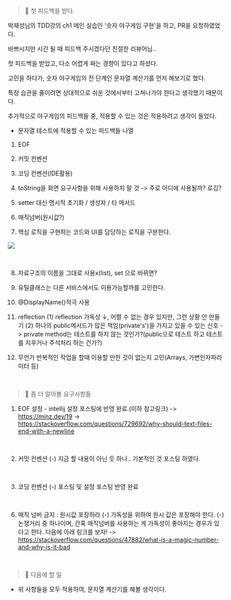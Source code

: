 > 🚀 첫 피드백을 받다.

박재성님의 TDD강의 ch1 메인 실습인 '숫자 야구게임 구현'을 하고, PR을 요청하였었다.

바쁘시지만 시간 될 때 피드백 주시겠다던 친절한 리뷰어님..

첫 피드백을 받았고, 다소 어렵게 짜는 경향이 있다고 하셨다.

고민을 하다가, 숫자 야구게임의 전 단계인 문자열 계산기를 먼저 해보기로 했다.

특정 습관을 줄이려면 상대적으로 쉬운 것에서부터 고쳐나가야 한다고 생각했기 때문이다.

추가적으로 야구게임의 피드백들 중, 적용할 수 있는 것은 적용하려고 생각이 들었다.

- 문자열 테스트에 적용할 수 있는 피드백들 나열
1. EOF

2. 커밋 컨벤션

3. 코딩 컨벤션(IDE활용)

4. toString을 화면 요구사항을 위해 사용하지 말 것
-> 주로 어디에 사용될까? 로깅?

5. setter 대신 명시적 초기화 / 생성자 / 타 메서드

6. 매직넘버(원시값?)

7. 핵심 로직을 구현하는 코드와 UI를 담당하는 로직을 구분한다.

![](https://images.velog.io/images/sonchanwoo/post/b62b05f6-85a8-49ea-8212-edd155fe234d/20220120_171416.png)

<br/>

8. 자료구조의 이름을 그대로 사용x(list), set 으로 바뀌면?

9. 유틸클래스는 다른 서비스에서도 이용가능할까를 고민한다.

10. @DisplayName()적극 사용

11. reflection
(1) reflection 가독성 ↓, 어쩔 수 없는 경우 있지만, 그런 상황 안 만들기
(2) 하나의 public메서드가 많은 책임(private's')을 가지고 있을 수 있는 신호
-> private method는 테스트를 하지 않는 것인가?(public으로 테스트 하고 테스트를 지우거나 주석처리 하는 건가?)

12. 무언가 반복적인 작업을 할때 이용할 만한 것이 없는지 고민(Arrays, 가변인자파라미터 등)


<br/>

> 🚀 좀 더 알아볼 요구사항들

1. EOF 설정 - intellij 설정 포스팅에 반영 완료.(이하 참고링크)
-> https://minz.dev/19
-> https://stackoverflow.com/questions/729692/why-should-text-files-end-with-a-newline

<br/>

2. 커밋 컨벤션
  (-) 지금 할 내용이 아닌 듯 하나.. 기본적인 것 포스팅 하였다.

<br/>

3. 코딩 컨벤션
  (-) 포스팅 및 설정 포스팅 반영 완료
  
<br/>

6. 매직 넘버 금지 : 원시값 포장하라
 (-) 가독성을 위하여 원시 값은 포장해야 한다.
 (-) 논쟁거리 중 하나이며, 간혹 매직넘버를 사용하는 게 가독성이 좋아지는 경우가 있다고 한다. 다음에 아래 링크를 보자!
-> https://stackoverflow.com/questions/47882/what-is-a-magic-number-and-why-is-it-bad

<br/>

> 🚀 다음에 할 일
- 위 사항들을 모두 적용하여, 문자열 계산기를 해볼 생각이다.